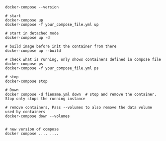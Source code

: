 
    docker-compose --version
    
    # start
    docker-compose up
    docker-compose -f your_compose_file.yml up
    
    # start in detached mode
    docker-compose up -d
    
    # build image before init the container from there
    docker-compose up --build
    
    # check what is running, only shows containers defined in compose file
    docker-compose ps
    docker-compose -f your_compose_file.yml ps
    
    # stop
    docker-compose stop
    
    # Down
    docker compose -d fiename.yml down  # stop and remove the container. Stop only stops the running instance
    
    # remove containers, Pass --volumes to also remove the data volume used by containers
    docker-compose down --volumes


    # new version of compose
    docker compose .... ....
